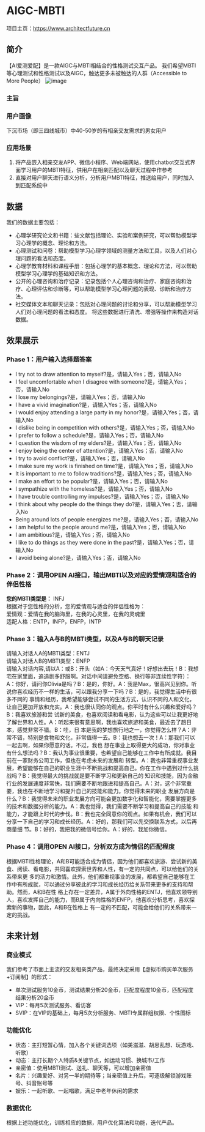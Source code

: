 # AIGC-MBTI
项目主页：https://www.architectfuture.cn

## 简介
【AI爱测爱配】是一款AIGC与MBTI相结合的性格测试交互产品。
我们希望MBTI等心理测试和性格测试以及AIGC，触达更多未被触达的人群（Accessible to More People）
![image](https://github.com/Semi-Hacker/AIGC-MBTI/assets/138411034/91783d1f-346a-43d8-bae5-62d61b1c0dde)

### 主旨

### 用户画像
下沉市场（即三四线城市）中40-50岁的有相亲交友需求的男女用户
### 应用场景
1. 将产品嵌入相亲交友APP、微信小程序、Web端网站，使用chatbot交互式界面学习用户的MBTI特征，供用户在相亲匹配以及聊天过程中作参考
2. 直接对用户聊天进行语义分析，分析用户MBTI特征，推送给用户，同时加入到匹配系统中


## 数据
我们的数据主要包括：
- 心理学研究论文和书籍：些文献包括理论、实验和案例研究，可以帮助模型学习心理学的概念、理论和方法。
- 心理测试和问卷：帮助模型学习心理学领域的测量方法和工具，以及人们对心理问题的看法和态度。
- 心理学教育材料和课程手册：包括心理学的基本概念、理论和方法，可以帮助模型学习心理学的基础知识和方法。
- 公开的心理咨询和治疗记录：记录包括个人心理咨询和治疗、家庭咨询和治疗、心理评估和诊断等，可以帮助模型学习心理问题的表现、诊断和治疗方法。
- 社交媒体文本和聊天记录：包括对心理问题的讨论和分享，可以帮助模型学习人们对心理问题的看法和态度。
将这些数据进行清洗、增强等操作来构造对话数据。


## 效果展示
### Phase 1：用户输入选择题答案  
- I try not to draw attention to myself?是，请输入Yes；否，请输入No 
- I feel uncomfortable when I disagree with someone?是，请输入Yes；否，请输入No  
- I lose my belongings?是，请输入Yes；否，请输入No 
- I have a vivid imagination?是，请输入Yes；否，请输入No 
- I would enjoy attending a large party in my honor?是，请输入Yes；否，请输入No  
- I dislike being in competition with others?是，请输入Yes；否，请输入No 
- I prefer to follow a schedule?是，请输入Yes；否，请输入No 
- I question the wisdom of my elders?是，请输入Yes；否，请输入No 
- I enjoy being the center of attention?是，请输入Yes；否，请输入No  
- I try to avoid conflict?是，请输入Yes；否，请输入No  
- I make sure my work is finished on time?是，请输入Yes；否，请输入No  
- It is important to me to follow traditions?是，请输入Yes；否，请输入No  
- I make an effort to be popular?是，请输入Yes；否，请输入No  
- I sympathize with the homeless?是，请输入Yes；否，请输入No   
- I have trouble controlling my impulses?是，请输入Yes；否，请输入No  
- I think about why people do the things they do?是，请输入Yes；否，请输入No  
- Being around lots of people energizes me?是，请输入Yes；否，请输入No  
- I am helpful to the people around me?是，请输入Yes；否，请输入No  
- I am ambitious?是，请输入Yes；否，请输入No  
- I like to do things as they were done in the past?是，请输入Yes；否，请输入No  
- I avoid being alone?是，请输入Yes；否，请输入No  
### Phase 2：调用OPEN AI接口，输出MBTI以及对应的爱情观和适合的伴侣性格  
**您的MBTI类型是：** INFJ  
根据对于您性格的分析，您的爱情观与适合的伴侣性格为：  
爱情观：爱情在我的脑海里，在我的心灵里，在我的灵魂里  
适配人格：ENTP，INFP，ENFP，INTP  
### Phase 3：输入A与B的MBTI类型，以及A与B的聊天记录  
请输入对话人A的MBTI类型：ENTJ  
请输入对话人B的MBTI类型：ENFP  
请输入对话内容,请以A：或B：开头（如A：今天天气真好！好想出去玩！B：我想宅在家里面，追追剧多舒服啊。对话中间请避免空格、换行等非连续性字符）：  
A：你好，请问你Olivia是吗？B：是的，你好。A：我是Max，很高兴见到你。听说你喜欢经历不一样的生活，可以跟我分享一下吗？B：是的，我觉得生活中有很多不同的 
事情和经历，我希望能够尝试不同的生活方式，认识不同的人和文化，让自己更加开放和充实。A：我也很认同你的观点。你平时有什么兴趣和爱好吗？B：我喜欢旅游和尝
试新的美食，也喜欢阅读和看电影，认为这些可以让我更好地了解世界和人性。A：听起来很有意思啊，我也喜欢旅游和美食，最近去了趟日本，感觉非常不错。B：哇，日
本是我的梦想旅行地之一，你觉得怎么样？A：非常不错，特别是食物和文化，非常值得一去。B：我也想去一次！A：那我们可以一起去啊，如果你愿意的话。不过，我也 
想在事业上取得更大的成功，你对事业有什么想法吗？B：我认为事业很重要，也希望自己能够在工作中有所成就。我目前在一家财务公司工作，但也在考虑未来的发展和 
转型。A：我也非常重视事业发展，希望能够在自己的职业生涯中不断挑战和提高自己。你在工作中遇到过什么挑战吗？B：我觉得最大的挑战就是要不断学习和更新自己的
知识和技能，因为金融行业的发展速度非常快，我们需要不断地跟进和提高自己。A：对，这个非常重要，我也在不断地学习和提升自己的技能和能力。你觉得未来的职业 
发展方向是什么？B：我觉得未来的职业发展方向可能会更加数字化和智能化，需要掌握更多的技术和数据分析的能力。A：我也觉得，我们需要不断学习和提高自己的技能
和能力，才能跟上时代的步伐。B：我也完全同意你的观点。如果有机会，我们可以分享一下自己的学习和成长经历。A：好的，那我们可以先交换联系方式，以后再商量细
节。B：好的，我把我的微信号给你。A：好的，我加你微信。
### Phase 4：调用OPEN AI接口，分析双方成为情侣的匹配程度  
根据MBTI性格理论，A和B可能适合成为情侣，因为他们都喜欢旅游、尝试新的美食、阅读、看电影，共同喜欢探索世界和人性，有一定的共同点，可以给他们的关系带来更
多的活力和激情。此外，他们都重视事业的发展，都希望自己能够在工作中有所成就，可以通过分享彼此的学习和成长经历给关系带来更多的支持和帮助。然而，A和B在性
格上存在一定差异，A属于外向性格的ENTJ，他喜欢领导别人，喜欢发挥自己的能力，而B属于内向性格的ENFP，他喜欢分析思考，喜欢探索新的事物，因此，A和B在性格上
有一定的不匹配，可能会给他们的关系带来一定的挑战。

## 未来计划
### 商业模式
我们参考了市面上主流的交友相亲类产品，最终决定采用【虚拟币购买单次服务+订阅制】的形式：
- 单次测试服务10金币，测试结果分析20金币，匹配度程度10金币，匹配程度结果分析20金币
- VIP：每月5次测试服务、看访客
- SVIP：在VIP的基础上，每月5次分析服务、MBTI专属群组权限、个性图标

### 功能优化
- 状态：主打短暂心情，加入各个关键词选项（如美滋滋、胡思乱想、玩游戏、听歌）
- 动态：主打长期个人特质&关键节点，如运动习惯、换城市/工作
- 亲密值：使用MBTI测试、送礼、聊天等，可以增加亲密值
- 名片：兴趣爱好、对另一半的期待等；当亲密值上升后，可逐级解锁游戏账号、抖音账号等
- 娱乐：一起听歌、一起唱歌，满足中老年休闲的需求

### 数据优化
根据上述功能优化，训练相应的数据，用户优化算法和功能，迭代产品。
